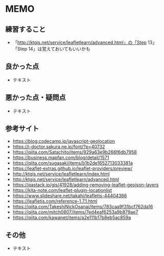 # MEMO

## 練習すること
- 「http://ktgis.net/service/leafletlearn/advanced.html」の「Step 13」「Step 14」は覚えておいてもいいかも

## 良かった点
- テキスト

## 悪かった点・疑問点
- テキスト

## 参考サイト
- https://blog.codecamp.jp/javascript-geolocation
- https://i-doctor.sakura.ne.jp/font/?p=40732
- https://qiita.com/Satachito/items/929a63e9b266f6db7958
- https://business.mapfan.com/blog/detail/1571
- https://qiita.com/sugasaki/items/b1b2de1652713033381a
- https://leaflet-extras.github.io/leaflet-providers/preview/
- http://ktgis.net/service/leafletlearn/index.html
- http://ktgis.net/service/leafletlearn/advanced.html
- https://qastack.jp/gis/41928/adding-removing-leaflet-geojson-layers
- https://kita-note.com/leaflet-plugin-locationlist
- https://www.slideshare.net/takahi/leafletjs-44404366
- https://leafletjs.com/reference-1.7.1.html
- https://qiita.com/TakeshiNickOsanai/items/783caa9f31bcf762da16
- https://qiita.com/mitch0807/items/7ed4eaf6253a9b879ae7
- https://qiita.com/kawanet/items/a2e111b17b8eb5ac859a

## その他
- テキスト
